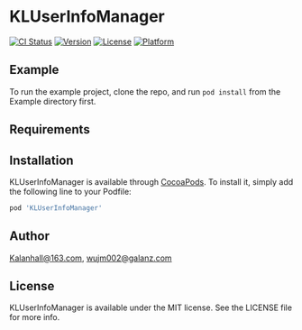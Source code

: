 # KLUserInfoManager

[![CI Status](https://img.shields.io/travis/Kalanhall@163.com/KLUserInfoManager.svg?style=flat)](https://travis-ci.org/Kalanhall@163.com/KLUserInfoManager)
[![Version](https://img.shields.io/cocoapods/v/KLUserInfoManager.svg?style=flat)](https://cocoapods.org/pods/KLUserInfoManager)
[![License](https://img.shields.io/cocoapods/l/KLUserInfoManager.svg?style=flat)](https://cocoapods.org/pods/KLUserInfoManager)
[![Platform](https://img.shields.io/cocoapods/p/KLUserInfoManager.svg?style=flat)](https://cocoapods.org/pods/KLUserInfoManager)

## Example

To run the example project, clone the repo, and run `pod install` from the Example directory first.

## Requirements

## Installation

KLUserInfoManager is available through [CocoaPods](https://cocoapods.org). To install
it, simply add the following line to your Podfile:

```ruby
pod 'KLUserInfoManager'
```

## Author

Kalanhall@163.com, wujm002@galanz.com

## License

KLUserInfoManager is available under the MIT license. See the LICENSE file for more info.
